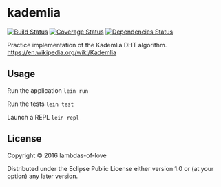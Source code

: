 # kademlia
[![Build Status](https://travis-ci.org/lambdas-of-love/kademlia.svg?branch=master)](https://travis-ci.org/lambdas-of-love/kademlia)
[![Coverage Status](https://coveralls.io/repos/github/lambdas-of-love/kademlia/badge.svg?branch=master)](https://coveralls.io/github/lambdas-of-love/kademlia?branch=master)
[![Dependencies Status](https://jarkeeper.com/lambdas-of-love/kademlia/status.svg)](https://jarkeeper.com/lambdas-of-love/kademlia)

Practice implementation of the Kademlia DHT algorithm. https://en.wikipedia.org/wiki/Kademlia

## Usage

Run the application `lein run`

Run the tests `lein test`

Launch a REPL `lein repl`

## License

Copyright © 2016 lambdas-of-love

Distributed under the Eclipse Public License either version 1.0 or (at
your option) any later version.
